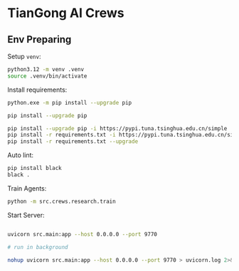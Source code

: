
# TianGong AI Crews

## Env Preparing

Setup `venv`:

```bash
python3.12 -m venv .venv
source .venv/bin/activate
```

Install requirements:

```bash
python.exe -m pip install --upgrade pip

pip install --upgrade pip

pip install --upgrade pip -i https://pypi.tuna.tsinghua.edu.cn/simple
pip install -r requirements.txt -i https://pypi.tuna.tsinghua.edu.cn/simple
pip install -r requirements.txt --upgrade
```

Auto lint:
```bash
pip install black
black .
```

Train Agents:
```bash
python -m src.crews.research.train
```

Start Server:

```bash

uvicorn src.main:app --host 0.0.0.0 --port 9770

# run in background

nohup uvicorn src.main:app --host 0.0.0.0 --port 9770 > uvicorn.log 2>&1 &
```
